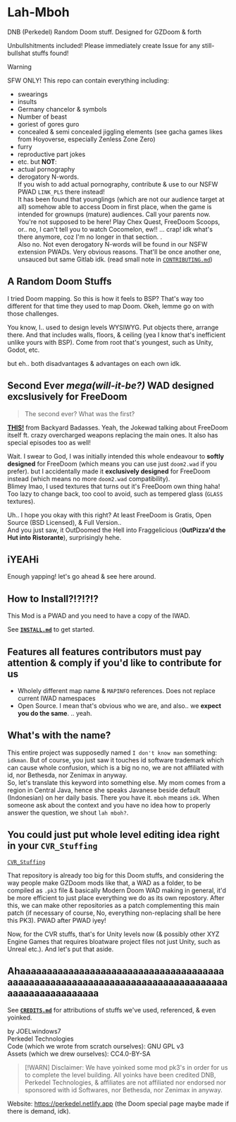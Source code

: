# Lah-Mboh
 DNB (Perkedel) Random Doom stuff. Designed for GZDoom & forth

Unbullshitments included! Please immediately create Issue for any still-bullshat stuffs found!

> [!WARNING] 
> SFW ONLY! This repo can contain everything including: 
> - swearings
> - insults
> - Germany chancelor & symbols
> - Number of beast
> - goriest of gores guro
> - concealed & semi concealed jiggling elements (see gacha games likes from Hoyoverse, especially Zenless Zone Zero)
> - furry
> - reproductive part jokes 
> - etc.
> but **NOT**:
> - actual pornography
> - derogatory N-words.  
> If you wish to add actual pornography, contribute & use to our NSFW PWAD `LINK_PLS` there instead!  
> It has been found that younglings (which are not our audience target at all) somehow able to access Doom in first place, when the game is intended for grownups (mature) audiences.
> Call your parents now. You're not supposed to be here! Play Chex Quest, FreeDoom Scoops, or.. 
> no, I can't tell you to watch Cocomelon, ew!! ... crap! idk what's there anymore, coz I'm no longer in that section.
> .  
> Also no. Not even derogatory N-words will be found in our NSFW extension PWADs. Very obvious reasons. 
> That'll be once another one, unsauced but same Gitlab idk. (read small note in [`CONTRIBUTING.md`](CONTRIBUTING.md))

## A Random Doom Stuffs

I tried Doom mapping. So this is how it feels to BSP? That's way too different for that time they used to map Doom. Okeh, lemme go on with those challenges.

You know, I.. used to design levels WYSIWYG. 
Put objects there, arrange there. And that includes walls, floors, & 
ceiling (yea I know that's inefficient unlike yours with BSP). Come from root that's youngest, such as Unity, Godot, etc.

but eh.. both disadvantages & advantages on each own idk.

## Second Ever *mega(will-it-be?)* WAD designed excslusively for FreeDoom

> The second ever? What was the first?

[**THIS!**](https://www.moddb.com/mods/freedoom-badss-editionmappack) from Backyard Badasses. 
Yeah, the Jokewad talking about FreeDoom itself ft. crazy overcharged weapons replacing the main ones. 
It also has special episodes too as well!

Wait. I swear to God, I was initially intended this whole endeavour to **softly designed** for FreeDoom (which means you can use just `doom2.wad` if you prefer). 
but I accidentally made it **exclusively designed** for FreeDoom instead (which means no more `doom2.wad` compatibility).  
Blimey lmao, I used textures that turns out it's FreeDoom own thing haha! Too lazy to change back, too cool to avoid, such as tempered glass (`GLASS` textures).

Uh.. I hope you okay with this right? At least FreeDoom is Gratis, Open Source (BSD Licensed), & Full Version..  
And you just saw, it OutDoomed the Hell into Fraggelicious (**OutPizza'd the Hut into Ristorante**), surprisingly hehe.

## iYEAHi

Enough yapping! let's go ahead & see here around.

## How to Install?!?!?!?

This Mod is a PWAD and you need to have a copy of the IWAD.

See [**`INSTALL.md`**](INSTALL.md) to get started.

## Features all features contributors must pay attention & comply if you'd like to contribute for us

- Wholely different map name & `MAPINFO` references. Does not replace current IWAD namespaces
- Open Source. I mean that's obvious who we are, and also.. we **expect you do the same**. .. yeah.

## What's with the name?

This entire project was supposedly named `I don't know man` something: `idkman`. But of course, you just saw it touches id software 
trademark which can cause whole confusion, which is a big no no, we are not affiliated with id, nor Bethesda, nor Zenimax in anyway.  
So, let's translate this keyword into something else. 
My mom comes from a region in Central Java, hence she speaks Javanese beside default (Indonesian) on her daily basis. 
There you have it. `mboh` means `idk`. When someone ask about the context and you have no idea how to properly answer the question, we shout `lah mboh?`.

## You could just put whole level editing idea right in your `CVR_Stuffing`
[`CVR_Stuffing`](https://github.com/Perkedel/CVR_Stuffing)

That repository is already too big for this Doom stuffs, and considering the way people make GZDoom mods like that, a WAD as a folder, to be compiled as `.pk3` file & 
basically Modern Doom WAD making in general, it'd be more efficient to just place everything we do as its own repostory. 
After this, we can make other repositories as a patch complementing this main patch (if necessary of course, No, everything non-replacing shall be here this PK3). PWAD after PWAD iyey!

Now, for the CVR stuffs, that's for Unity levels now (& possibly other XYZ Engine Games that requires bloatware project files not just Unity, such as Unreal etc.). And let's put that aside.

## Ahaaaaaaaaaaaaaaaaaaaaaaaaaaaaaaaaaaaaaaaaaaaaaaaaaaaaaaaaaaaaaaaaaaaaaaaaaaaaaaaaaaaaaaaaaaaaaaaa

See [**`CREDITS.md`**](CREDITS.md) for attributions of stuffs we've used, referenced, & even yoinked.

by JOELwindows7  
Perkedel Technologies  
Code (which we wrote from scratch ourselves): GNU GPL v3  
Assets (which we drew ourselves): CC4.0-BY-SA

> [!WARN] 
> Disclaimer: We have yoinked some mod pk3's in order for us to complete the level building. All yoinks have been credited
> DNB, Perkedel Technologies, & affiliates are not affiliated nor endorsed nor sponsored with id Softwares, nor Bethesda, nor Zenimax in anyway.

Website: https://perkedel.netlify.app (the Doom special page maybe made if there is demand, idk).